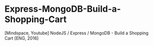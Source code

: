 # Express-MongoDB-Build-a-Shopping-Cart
[Mindspace, Youtube] NodeJS / Express / MongoDB - Build a Shopping Cart [ENG, 2016]
